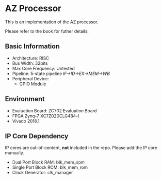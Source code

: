 # AZ Processor

This is an implementation of the AZ processor.

Please refer to the book for futher details.

## Basic Information

- Architecture: RISC
- Bus Width: 32bits
- Max Core Frequency: Untested
- Pipeline: 5-state pipeline *IF->ID->EX->MEM->WB*
- Peripheral Device:
  - GPIO Module
  
## Environment

- Evaluation Board: ZC702 Evaluation Board
- FPGA Zynq-7 XC7Z020CLG484-l
- Vivado 2018.1

## IP Core Dependency

IP cores are out-of-content, **not** included in the repo. Please add the IP core manually.

- Dual Port Block RAM: blk_mem_spm
- Single Port Block ROM: blk_mem_rom
- Clock Generator: clk_manager
